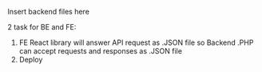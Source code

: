 Insert backend files here

2 task for BE and FE:
1. FE React library will answer API request as .JSON file so Backend .PHP can accept requests and responses as .JSON file
2. Deploy
